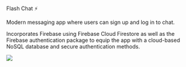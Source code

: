 Flash Chat ⚡️

Modern messaging app where users can sign up and log in to chat.

Incorporates Firebase using Firebase Cloud Firestore as well as the Firebase authentication package to equip the app with a cloud-based NoSQL database and secure authentication methods. 

![](flash_chat_flutter_demo.gif)





